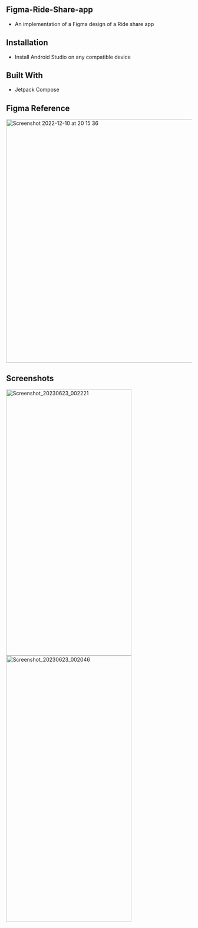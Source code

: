 ## Figma-Ride-Share-app
* An implementation of a Figma design of a Ride share app


## Installation
* Install Android Studio on any compatible device

## Built With
* Jetpack Compose

## Figma Reference
<img width="658" alt="Screenshot 2022-12-10 at 20 15 36" src="https://user-images.githubusercontent.com/95852329/206873731-c1631103-b370-46a2-b01c-231d80db8941.png">

<br>

## Screenshots
<img alt="Screenshot_20230623_002221" height="720" src="https://github.com/Michael-Mensah-xii/Figma-Ride-app/assets/95852329/9a235d4d-cf4e-4621-a97b-690da3ee6f1e" width="340"/>  <img alt="Screenshot_20230623_002046" height="720" src="https://github.com/Michael-Mensah-xii/Figma-Ride-app/assets/95852329/94c49592-2670-40ee-b2fc-6a2dbf13ab34" width="340"/>

